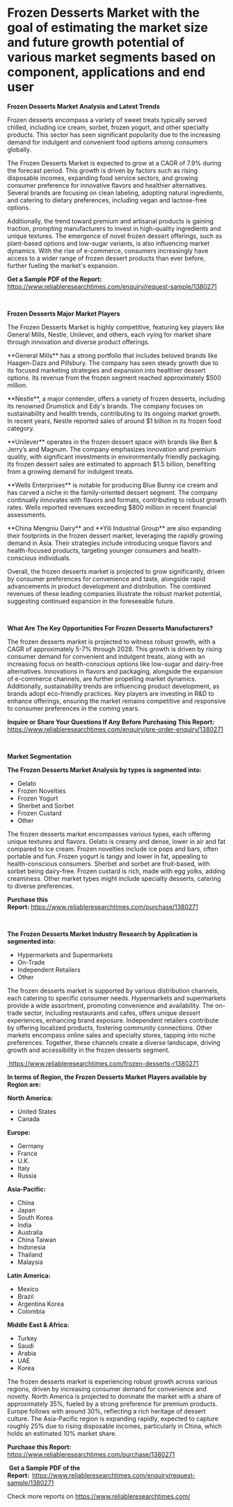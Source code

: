 <p><h1>Frozen Desserts Market with the goal of estimating the market size and future growth potential of various market segments based on component, applications and end user</h1></p><p><strong>Frozen Desserts Market Analysis and Latest Trends</strong></p>
<p><p>Frozen desserts encompass a variety of sweet treats typically served chilled, including ice cream, sorbet, frozen yogurt, and other specialty products. This sector has seen significant popularity due to the increasing demand for indulgent and convenient food options among consumers globally. </p><p>The Frozen Desserts Market is expected to grow at a CAGR of 7.9% during the forecast period. This growth is driven by factors such as rising disposable incomes, expanding food service sectors, and growing consumer preference for innovative flavors and healthier alternatives. Several brands are focusing on clean labeling, adopting natural ingredients, and catering to dietary preferences, including vegan and lactose-free options.</p><p>Additionally, the trend toward premium and artisanal products is gaining traction, prompting manufacturers to invest in high-quality ingredients and unique textures. The emergence of novel frozen dessert offerings, such as plant-based options and low-sugar variants, is also influencing market dynamics. With the rise of e-commerce, consumers increasingly have access to a wider range of frozen dessert products than ever before, further fueling the market's expansion.</p></p>
<p><strong>Get a Sample PDF of the Report:&nbsp;</strong> <a href="https://www.reliableresearchtimes.com/enquiry/request-sample/1380271?utm_campaign=3034&utm_medium=2&utm_source=Github&utm_content=ia&utm_term=07042025&utm_id=frozen-desserts">https://www.reliableresearchtimes.com/enquiry/request-sample/1380271</a></p>
<p>&nbsp;</p>
<p><strong>Frozen Desserts Major Market Players</strong></p>
<p><p>The Frozen Desserts Market is highly competitive, featuring key players like General Mills, Nestle, Unilever, and others, each vying for market share through innovation and diverse product offerings. </p><p>**General Mills** has a strong portfolio that includes beloved brands like Haagen-Dazs and Pillsbury. The company has seen steady growth due to its focused marketing strategies and expansion into healthier dessert options. Its revenue from the frozen segment reached approximately $500 million.</p><p>**Nestle**, a major contender, offers a variety of frozen desserts, including its renowned Drumstick and Edy's brands. The company focuses on sustainability and health trends, contributing to its ongoing market growth. In recent years, Nestle reported sales of around $1 billion in its frozen food category.</p><p>**Unilever** operates in the frozen dessert space with brands like Ben & Jerry’s and Magnum. The company emphasizes innovation and premium quality, with significant investments in environmentally friendly packaging. Its frozen dessert sales are estimated to approach $1.5 billion, benefiting from a growing demand for indulgent treats.</p><p>**Wells Enterprises** is notable for producing Blue Bunny ice cream and has carved a niche in the family-oriented dessert segment. The company continually innovates with flavors and formats, contributing to robust growth rates. Wells reported revenues exceeding $800 million in recent financial assessments.</p><p>**China Mengniu Dairy** and **Yili Industrial Group** are also expanding their footprints in the frozen dessert market, leveraging the rapidly growing demand in Asia. Their strategies include introducing unique flavors and health-focused products, targeting younger consumers and health-conscious individuals.</p><p>Overall, the frozen desserts market is projected to grow significantly, driven by consumer preferences for convenience and taste, alongside rapid advancements in product development and distribution. The combined revenues of these leading companies illustrate the robust market potential, suggesting continued expansion in the foreseeable future.</p></p>
<p>&nbsp;</p>
<p><strong>What Are The Key Opportunities For Frozen Desserts Manufacturers?</strong></p>
<p><p>The frozen desserts market is projected to witness robust growth, with a CAGR of approximately 5-7% through 2028. This growth is driven by rising consumer demand for convenient and indulgent treats, along with an increasing focus on health-conscious options like low-sugar and dairy-free alternatives. Innovations in flavors and packaging, alongside the expansion of e-commerce channels, are further propelling market dynamics. Additionally, sustainability trends are influencing product development, as brands adopt eco-friendly practices. Key players are investing in R&D to enhance offerings, ensuring the market remains competitive and responsive to consumer preferences in the coming years.</p></p>
<p><strong>Inquire or Share Your Questions If Any Before Purchasing This Report:</strong> <a href="https://www.reliableresearchtimes.com/enquiry/pre-order-enquiry/1380271?utm_campaign=3034&utm_medium=2&utm_source=Github&utm_content=ia&utm_term=07042025&utm_id=frozen-desserts">https://www.reliableresearchtimes.com/enquiry/pre-order-enquiry/1380271</a></p>
<p>&nbsp;</p>
<p><strong>Market Segmentation</strong></p>
<p><strong>The Frozen Desserts Market Analysis by types is segmented into:</strong></p>
<p><ul><li>Gelato</li><li>Frozen Novelties</li><li>Frozen Yogurt</li><li>Sherbet and Sorbet</li><li>Frozen Custard</li><li>Other</li></ul></p>
<p><p>The frozen desserts market encompasses various types, each offering unique textures and flavors. Gelato is creamy and dense, lower in air and fat compared to ice cream. Frozen novelties include ice pops and bars, often portable and fun. Frozen yogurt is tangy and lower in fat, appealing to health-conscious consumers. Sherbet and sorbet are fruit-based, with sorbet being dairy-free. Frozen custard is rich, made with egg yolks, adding creaminess. Other market types might include specialty desserts, catering to diverse preferences.</p></p>
<p><strong>Purchase this Report:&nbsp;</strong><a href="https://www.reliableresearchtimes.com/purchase/1380271?utm_campaign=3034&utm_medium=2&utm_source=Github&utm_content=ia&utm_term=07042025&utm_id=frozen-desserts">https://www.reliableresearchtimes.com/purchase/1380271</a></p>
<p>&nbsp;</p>
<p><strong>The Frozen Desserts Market Industry Research by Application is segmented into:</strong></p>
<p><ul><li>Hypermarkets and Supermarkets</li><li>On-Trade</li><li>Independent Retailers</li><li>Other</li></ul></p>
<p><p>The frozen desserts market is supported by various distribution channels, each catering to specific consumer needs. Hypermarkets and supermarkets provide a wide assortment, promoting convenience and availability. The on-trade sector, including restaurants and cafes, offers unique dessert experiences, enhancing brand exposure. Independent retailers contribute by offering localized products, fostering community connections. Other markets encompass online sales and specialty stores, tapping into niche preferences. Together, these channels create a diverse landscape, driving growth and accessibility in the frozen desserts segment.</p></p>
<p><a href="https://www.reliableresearchtimes.com/frozen-desserts-r1380271?utm_campaign=3034&utm_medium=2&utm_source=Github&utm_content=ia&utm_term=07042025&utm_id=frozen-desserts">&nbsp;https://www.reliableresearchtimes.com/frozen-desserts-r1380271</a></p>
<p><strong>In terms of Region, the Frozen Desserts Market Players available by Region are:</strong></p>
<p>
    <p> <strong> North America: </strong>
        <ul>
            <li>United States</li>
            <li>Canada</li>
        </ul>
        </p> 
    <p> <strong> Europe: </strong>
        <ul>
            <li>Germany</li>
            <li>France</li>
            <li>U.K.</li>
            <li>Italy</li>
            <li>Russia</li>
        </ul>
        </p> 
    <p> <strong> Asia-Pacific: </strong>
        <ul>
            <li>China</li>
            <li>Japan</li>
            <li>South Korea</li>
            <li>India</li>
            <li>Australia</li>
            <li>China Taiwan</li>
            <li>Indonesia</li>
            <li>Thailand</li>
            <li>Malaysia</li>
        </ul>
        </p> 
    <p> <strong> Latin America: </strong>
        <ul>
            <li>Mexico</li>
            <li>Brazil</li>
            <li>Argentina Korea</li>
            <li>Colombia</li>
        </ul>
        </p> 
    <p> <strong> Middle East & Africa: </strong>
        <ul>
            <li>Turkey</li>
            <li>Saudi</li>
            <li>Arabia</li>
            <li>UAE</li>
            <li>Korea</li>
        </ul>
    </p>
    </p>
<p><p>The frozen desserts market is experiencing robust growth across various regions, driven by increasing consumer demand for convenience and novelty. North America is projected to dominate the market with a share of approximately 35%, fueled by a strong preference for premium products. Europe follows with around 30%, reflecting a rich heritage of dessert culture. The Asia-Pacific region is expanding rapidly, expected to capture roughly 25% due to rising disposable incomes, particularly in China, which holds an estimated 10% market share.</p></p>
<p><strong>Purchase this Report: </strong><a href="https://www.reliableresearchtimes.com/purchase/1380271?utm_campaign=3034&utm_medium=2&utm_source=Github&utm_content=ia&utm_term=07042025&utm_id=frozen-desserts">https://www.reliableresearchtimes.com/purchase/1380271</a></p>
<p>&nbsp;<strong>Get a Sample PDF of the Report:&nbsp;&nbsp;</strong><a href="https://www.reliableresearchtimes.com/enquiry/request-sample/1380271?utm_campaign=3034&utm_medium=2&utm_source=Github&utm_content=ia&utm_term=07042025&utm_id=frozen-desserts">https://www.reliableresearchtimes.com/enquiry/request-sample/1380271</a></p>
<p><strong></strong></p>
<p>Check more reports on <a href="https://www.reliableresearchtimes.com/?utm_campaign=3034&utm_medium=2&utm_source=Github&utm_content=ia&utm_term=07042025&utm_id=frozen-desserts">https://www.reliableresearchtimes.com/</a></p>